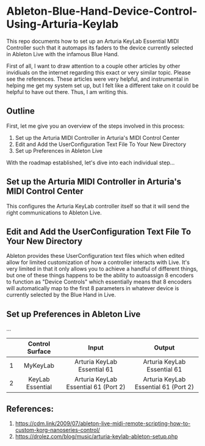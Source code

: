 # Ableton-Blue-Hand-Device-Control-Using-Arturia-Keylab
This repo documents how to set up an Arturia KeyLab Essential MIDI Controller such that it automaps its faders to the device currently selected in Ableton Live with the infamous Blue Hand.

First of all, I want to draw attention to a couple other articles by other invidiuals on the internet regarding this exact or very similar topic. Please see the references. These articles were very helpful, and instrumental in helping me get my system set up, but I felt like a different take on it could be helpful to have out there. Thus, I am writing this.

## Outline
First, let me give you an overview of the steps involved in this process:
1. Set up the Arturia MIDI Controller in Arturia's MIDI Control Center 
2. Edit and Add the UserConfiguration Text File To Your New Directory
3. Set up Preferences in Ableton Live 

With the roadmap established, let's dive into each individual step...

## Set up the Arturia MIDI Controller in Arturia's MIDI Control Center 
This configures the Arturia KeyLab controller itself so that it will send the right communications to Ableton Live.

## Edit and Add the UserConfiguration Text File To Your New Directory
Ableton provides these UserConfiguration text files which when edited allow for limited customization of how a controller interacts with Live. It's very limited in that it only allows you to achieve a handful of different things, but one of these things happens to be the ability to autoassign 8 encoders to function as "Device Controls" which essentially means that 8 encoders will automatically map to the first 8 parameters in whatever device is currently selected by the Blue Hand in Live.

## Set up Preferences in Ableton Live 
...

|                 | Control Surface        | Input                                  | Output                                  |
|:--------------- |:----------------------:|:--------------------------------------:|:---------------------------------------:|
| 1               |     MyKeyLab           | Arturia KeyLab Essential 61            | Arturia KeyLab Essential 61             |
| 2               |     KeyLab Essential   | Arturia KeyLab Essential 61 (Port 2)   | Arturia KeyLab Essential 61 (Port 2)    |


## References:
1. https://cdm.link/2009/07/ableton-live-midi-remote-scripting-how-to-custom-korg-nanoseries-control/
2. https://drolez.com/blog/music/arturia-keylab-ableton-setup.php


